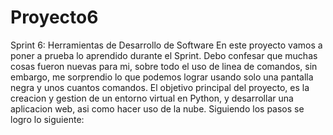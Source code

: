 # Proyecto6
Sprint 6: Herramientas de Desarrollo de Software
En este proyecto vamos a poner a prueba lo aprendido durante el Sprint.
Debo confesar que muchas cosas fueron nuevas para mi, sobre todo el uso de linea de comandos, 
sin embargo, me sorprendio lo que podemos lograr usando solo una pantalla negra y unos cuantos
comandos. 
El objetivo principal del proyecto, es la creacion y gestion de un entorno virtual en Python, y 
desarrollar una aplicacion web, asi como hacer uso de la nube. 
Siguiendo los pasos se logro lo siguiente: 
